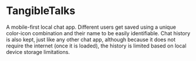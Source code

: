 # TangibleTalks
A mobile-first local chat app. Different users get saved using a unique color-icon combination and their name to be easily identifiable. Chat history is also kept, just like any other chat app, although because it does not require the internet (once it is loaded), the history is limited based on local device storage limitations.
